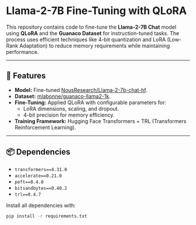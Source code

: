 # Llama-2-7B Fine-Tuning with QLoRA

This repository contains code to fine-tune the **Llama-2-7B Chat** model using **QLoRA** and the **Guanaco Dataset** for instruction-tuned tasks. The process uses efficient techniques like 4-bit quantization and LoRA (Low-Rank Adaptation) to reduce memory requirements while maintaining performance.

---

## 🚀 Features
- **Model:** Fine-tuned [NousResearch/Llama-2-7b-chat-hf](https://huggingface.co/NousResearch/Llama-2-7b-chat-hf).
- **Dataset:** [mlabonne/guanaco-llama2-1k](https://huggingface.co/datasets/mlabonne/guanaco-llama2-1k).
- **Fine-Tuning:** Applied QLoRA with configurable parameters for:
  - LoRA dimensions, scaling, and dropout.
  - 4-bit precision for memory efficiency.
- **Training Framework:** Hugging Face Transformers + TRL (Transformers Reinforcement Learning).

---

## 📦 Dependencies
- `transformers==4.31.0`
- `accelerate==0.21.0`
- `peft==0.4.0`
- `bitsandbytes==0.40.2`
- `trl==0.4.7`

Install all dependencies with:
```bash
pip install -r requirements.txt
